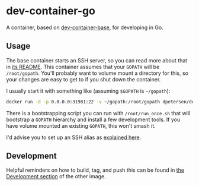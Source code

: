 # dev-container-go

A container, based on [dev-container-base](https://github.com/dpetersen/dev-container-base), for developing in Go.

## Usage

The base container starts an SSH server, so you can read more about that in [its README](https://github.com/dpetersen/dev-container-base). This container assumes that your `GOPATH` will be `/root/gopath`. You'll probably want to volume mount a directory for this, so your changes are easy to get to if you shut down the container.

I usually start it with something like (assuming `$GOPATH` is `~/gopath`):

```bash
docker run -d -p 0.0.0.0:31981:22 -v ~/gopath:/root/gopath dpetersen/dev-container-go:latest
```

There is a bootstrapping script you can run with `/root/run_once.sh` that will bootstrap a `GOPATH` hierarchy and install a few development tools. If you have volume mounted an existing `GOPATH`, this won't smash it.

I'd advise you to set up an SSH alias as [explained here](https://github.com/dpetersen/dev-container-base#connecting).

## Development

Helpful reminders on how to build, tag, and push this can be found in [the Development section](https://github.com/dpetersen/dev-container-base#development) of the other image.
